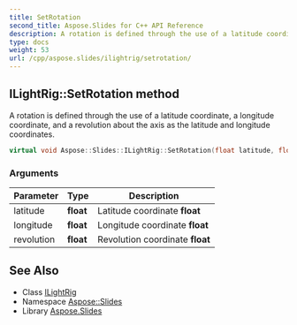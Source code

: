 ```yaml
---
title: SetRotation
second_title: Aspose.Slides for C++ API Reference
description: A rotation is defined through the use of a latitude coordinate, a longitude coordinate, and a revolution about the axis as the latitude and longitude coordinates.
type: docs
weight: 53
url: /cpp/aspose.slides/ilightrig/setrotation/
---
```

## ILightRig::SetRotation method


A rotation is defined through the use of a latitude coordinate, a longitude coordinate, and a revolution about the axis as the latitude and longitude coordinates.

```cpp
virtual void Aspose::Slides::ILightRig::SetRotation(float latitude, float longitude, float revolution)=0
```


### Arguments

| Parameter | Type | Description |
| --- | --- | --- |
| latitude | **float** | Latitude coordinate **float** |
| longitude | **float** | Longitude coordinate **float** |
| revolution | **float** | Revolution coordinate **float** |

## See Also

* Class [ILightRig](../)
* Namespace [Aspose::Slides](../../)
* Library [Aspose.Slides](../../../)
